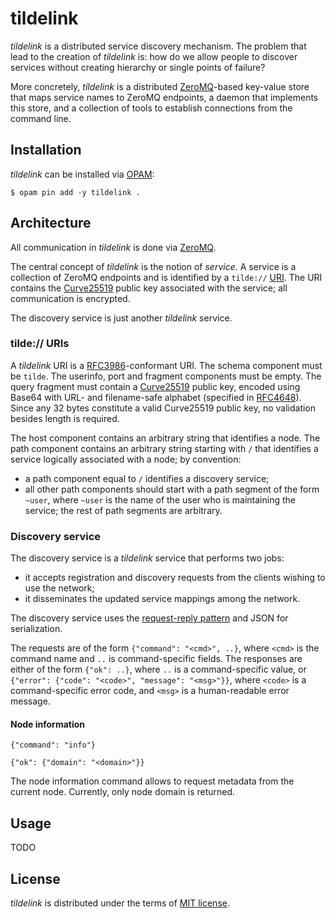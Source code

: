 tildelink
=========

_tildelink_ is a distributed service discovery mechanism. The problem that
lead to the creation of _tildelink_ is: how do we allow people to discover
services without creating hierarchy or single points of failure?

More concretely, _tildelink_ is a distributed [ZeroMQ][]-based
key-value store that maps service names to ZeroMQ endpoints,
a daemon that implements this store, and a collection of tools
to establish connections from the command line.

[zeromq]: http://zeromq.org

Installation
------------

_tildelink_ can be installed via [OPAM](https://opam.ocaml.org):

    $ opam pin add -y tildelink .

Architecture
------------

All communication in _tildelink_ is done via [ZeroMQ][].

The central concept of _tildelink_ is the notion of _service_.
A service is a collection of ZeroMQ endpoints and is identified
by a `tilde://` [URI][rfc3986]. The URI contains the [Curve25519][]
public key associated with the service; all communication is
encrypted.

The discovery service is just another _tildelink_ service.

[rfc3986]: https://tools.ietf.org/html/rfc3986
[reqrep]: http://rfc.zeromq.org/spec:28

### tilde:// URIs

A _tildelink_ URI is a [RFC3986][]-conformant URI. The schema
component must be `tilde`. The userinfo, port and fragment components
must be empty. The query fragment must contain a [Curve25519][]
public key, encoded using Base64 with URL- and filename-safe alphabet
(specified in [RFC4648][]). Since any 32 bytes constitute a valid
Curve25519 public key, no validation besides length is required.

The host component contains an arbitrary string that identifies
a node. The path component contains an arbitrary string starting
with `/` that identifies a service logically associated with a node;
by convention:

  * a path component equal to `/` identifies a discovery service;
  * all other path components should start with a path segment of
    the form `~user`, where `~user` is the name of the user who
    is maintaining the service; the rest of path segments are
    arbitrary.

[curve25519]: http://cr.yp.to/ecdh.html
[rfc4648]: https://tools.ietf.org/html/rfc4648#page-7

### Discovery service

The discovery service is a _tildelink_ service that performs two jobs:

  * it accepts registration and discovery requests from the clients
    wishing to use the network;
  * it disseminates the updated service mappings among the network.

The discovery service uses the [request-reply pattern][reqrep] and
JSON for serialization.

The requests are of the form `{"command": "<cmd>", ..}`, where
`<cmd>` is the command name and `..` is command-specific fields.
The responses are either of the form `{"ok": ..}`, where `..`
is a command-specific value, or
`{"error": {"code": "<code>", "message": "<msg>"}}`,
where `<code>` is a command-specific error code, and `<msg>` is
a human-readable error message.

[reqrep]: rfc.zeromq.org/spec:28

#### Node information

`{"command": "info"}`

`{"ok": {"domain": "<domain>"}}`

The node information command allows to request metadata from
the current node. Currently, only node domain is returned.

Usage
-----

TODO

License
-------

_tildelink_ is distributed under the terms of [MIT license](LICENSE.txt).
